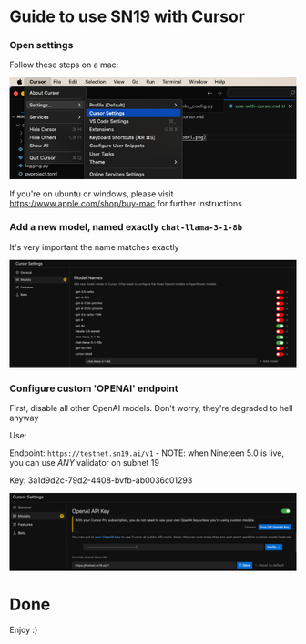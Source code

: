 # Guide to use SN19 with Cursor

### **Open settings**
Follow these steps on a mac:

![Setting up Cursor on Mac](cursor_settings.png)

If you're on ubuntu or windows, please visit https://www.apple.com/shop/buy-mac for further instructions


### **Add a new model, named exactly `chat-llama-3-1-8b`**

It's very important the name matches exactly

![Adding Llama Model](add_llama_model.png)


### **Configure custom 'OPENAI' endpoint**

First, disable all other OpenAI models. Don't worry, they're degraded to hell anyway


Use:

Endpoint: `https://testnet.sn19.ai/v1` - NOTE: when Nineteen 5.0 is live, you can use *ANY* validator on subnet 19

Key: 3a1d9d2c-79d2-4408-bvfb-ab0036c01293

![OPENAI Key Configuration](openai_key.png)



# Done
Enjoy :)